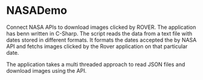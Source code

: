 # NASADemo
Connect NASA APIs to download images clicked by ROVER. The application has benn written in C-Sharp. 
The script reads the data from a text file with dates stored in different formats. It formats the dates accepted the by NASA API and fetchs images clicked by the Rover application on that particular date.

The application takes a multi threaded approach to read JSON files and download images using the API.
